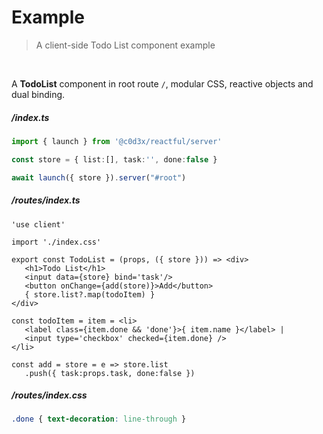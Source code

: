 <style> @import url(todo-list.css);</style>

# Example
> A client-side Todo List component example


<br>

A **TodoList** component in root route `/`, modular CSS, reactive objects and dual binding. 

##### /index.ts

```ts
import { launch } from '@c0d3x/reactful/server'

const store = { list:[], task:'', done:false }

await launch({ store }).server("#root") 
```
 
##### /routes/index.ts

```tsx
'use client'

import './index.css'                        

export const TodoList = (props, ({ store })) => <div>
   <h1>Todo List</h1>
   <input data={store} bind='task'/>
   <button onChange={add(store)}>Add</button>      
   { store.list?.map(todoItem) }
</div> 
 
const todoItem = item = <li> 
   <label class={item.done && 'done'}>{ item.name }</label> | 
   <input type='checkbox' checked={item.done} />
</li>

const add = store = e => store.list
   .push({ task:props.task, done:false })
```
 
##### /routes/index.css

```css
.done { text-decoration: line-through }      
```
